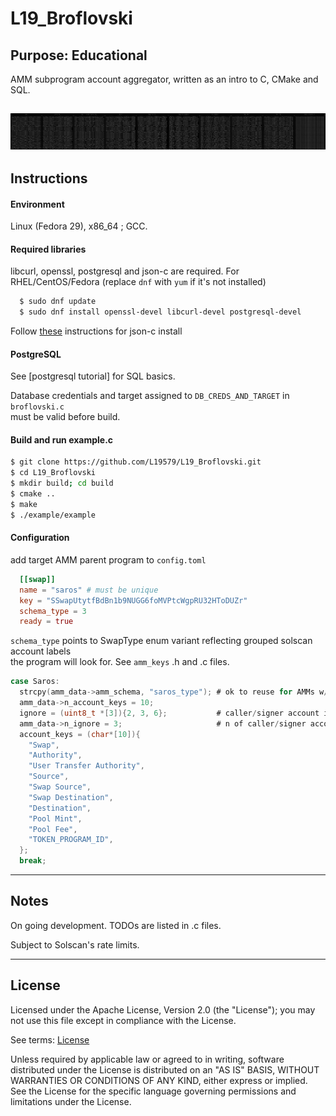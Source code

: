 # L19_Broflovski

## Purpose: Educational

AMM subprogram account aggregator, written as an intro to C, CMake and SQL.


![example_img](https://github.com/L19579/L19_Broflovski/blob/master/imgs/e.png)
---

## Instructions

#### Environment 
  Linux (Fedora 29), x86_64 ; GCC.  

#### Required libraries 
  libcurl, openssl, postgresql and json-c are required.
  For RHEL/CentOS/Fedora (replace `dnf` with `yum` if it's not installed)
  ```bash
    $ sudo dnf update
    $ sudo dnf install openssl-devel libcurl-devel postgresql-devel
  ```
  
  Follow [these](https://github.com/json-c/json-c) instructions for json-c install

#### PostgreSQL
  See [postgresql tutorial] for SQL basics.

  Database credentials and target assigned to `DB_CREDS_AND_TARGET` in `broflovski.c`  
  must be valid before build.

#### Build and run example.c
  ```bash
  $ git clone https://github.com/L19579/L19_Broflovski.git
  $ cd L19_Broflovski
  $ mkdir build; cd build
  $ cmake ..
  $ make
  $ ./example/example
  ```

#### Configuration
  add target AMM parent program to `config.toml`
  ```toml
    [[swap]]
    name = "saros" # must be unique
    key = "SSwapUtytfBdBn1b9NUGG6foMVPtcWgpRU32HToDUZr"
    schema_type = 3
    ready = true 
  ```

  `schema_type` points to SwapType enum variant reflecting grouped solscan account labels  
  the program will look for. See `amm_keys` .h and .c files.
  ```c
  case Saros:
    strcpy(amm_data->amm_schema, "saros_type"); # ok to reuse for AMMs w/ matching account labels
    amm_data->n_account_keys = 10;  
    ignore = (uint8_t *[3]){2, 3, 6};           # caller/signer account indexes for obfuscation
    amm_data->n_ignore = 3;                     # n of caller/signer accounts
    account_keys = (char*[10]){
      "Swap",
      "Authority",
      "User Transfer Authority",
      "Source",
      "Swap Source",
      "Swap Destination",
      "Destination",
      "Pool Mint",
      "Pool Fee",
      "TOKEN_PROGRAM_ID",
    };
    break;
  ```

---

## Notes
On going development. TODOs are listed in .c files.

Subject to Solscan's rate limits.  

---

## License

Licensed under the Apache License, Version 2.0 (the "License");
you may not use this file except in compliance with the License.

See terms: [License](https://github.com/L19579/L19_Broflovski/blob/master/LICENSE)
 
Unless required by applicable law or agreed to in writing, software
distributed under the License is distributed on an "AS IS" BASIS, 
WITHOUT WARRANTIES OR CONDITIONS OF ANY KIND, either express or implied.
See the License for the specific language governing permissions and
limitations under the License.
